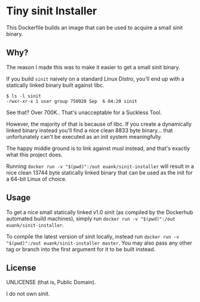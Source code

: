# Tiny sinit Installer

This Dockerfile builds an image that can be used to acquire a small sinit binary.

## Why?

The reason I made this was to make it easier to get a small sinit binary.

If you build `sinit` naively on a standard Linux Distro, you'll end up with a statically linked binary built against libc.

```
$ ls -l sinit
-rwxr-xr-x 1 user group 750920 Sep  6 04:20 sinit
```

See that? Over 700K.. That's unacceptable for a Suckless Tool.

However, the majority of that is because of libc. If you create a dynamically
linked binary instead you'll find a nice clean 8833 byte binary... that
unfortunately can't be executed as an init system meaningfully.

The happy middle ground is to link against musl instead, and that's exactly what this project does.

Running `docker run -v "$(pwd)":/out euank/sinit-installer` will result in a
nice clean 13744 byte statically linked binary that can be used as the init for
a 64-bit Linux of choice.


## Usage

To get a nice small statically linked v1.0 sinit (as compiled by the Dockerhub
automated build machines), simply run `docker run -v "$(pwd)":/out
euank/sinit-installer`.

To compile the latest version of sinit locally, instead run `docker run -v
"$(pwd)":/out euank/sinit-installer master`. You may also pass any other tag or
branch into the first argument for it to be built instead.

## License

UNLICENSE (that is, Public Domain).

I do not own sinit.

